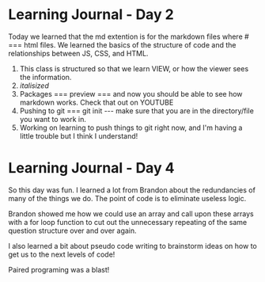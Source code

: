 # Learning Journal - Day 2

Today we learned that the md extention is for the markdown files where # === html files.   We learned the basics of the structure of code and the relationships between JS, CSS, and HTML.

1. This class is structured so that we learn VIEW, or how the viewer sees the information.  
2. *italisized*
3. Packages === preview === and now you should be able to see how markdown works.  Check that out on YOUTUBE
4. Pushing to git === git init --- make sure that you are in the directory/file you want to work in.
5. Working on learning to push things to git right now, and I'm having a little trouble but I think I understand!


# Learning Journal - Day 4

So this day was fun.  I learned a lot from Brandon about the redundancies of many of the things we do.  The point of code is to eliminate useless logic.   

Brandon showed me how we could use an array and call upon these arrays with a for loop function to cut out the unnecessary repeating of the same question structure over and over again.  

I also learned a bit about pseudo code writing to brainstorm ideas on how to get us to the next levels of code!

Paired programing was a blast!
